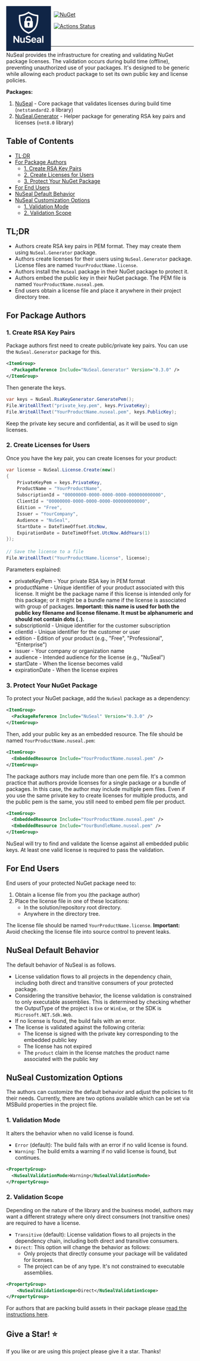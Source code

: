 <img align="left" src="logo.png" width="120" height="120">

&nbsp; [![NuGet](https://img.shields.io/nuget/v/NuSeal.svg)](https://www.nuget.org/packages/NuSeal)

&nbsp; [![Actions Status](https://github.com/fiseni/NuSeal/actions/workflows/ci.yml/badge.svg)](https://github.com/fiseni/NuSeal/actions/workflows/ci.yml)

&nbsp; 

---
NuSeal provides the infrastructure for creating and validating NuGet package licenses. The validation occurs during build time (offline), preventing unauthorized use of your packages. It's designed to be generic while allowing each product package to set its own public key and license policies.

<strong>Packages:</strong>

1. [NuSeal](https://www.nuget.org/packages/NuSeal) - Core package that validates licenses during build time (`netstandard2.0` library)
2. [NuSeal.Generator](https://www.nuget.org/packages/NuSeal.Generator) - Helper package for generating RSA key pairs and licenses (`net8.0` library)

## Table of Contents
- [TL;DR](#tldr)
- [For Package Authors](#for-package-authors)
  - [1. Create RSA Key Pairs](#1-create-rsa-key-pairs)
  - [2. Create Licenses for Users](#2-create-licenses-for-users)
  - [3. Protect Your NuGet Package](#3-protect-your-nuget-package)
- [For End Users](#for-end-users)
- [NuSeal Default Behavior](#nuseal-default-behavior)
- [NuSeal Customization Options](#nuseal-customization-options)
  - [1. Validation Mode](#1-validation-mode)
  - [2. Validation Scope](#2-validation-scope)

## TL;DR

- Authors create RSA key pairs in PEM format. They may create them using `NuSeal.Generator` package.
- Authors create licenses for their users using `NuSeal.Generator` package. License files are named `YourProductName.license`.
- Authors install the `NuSeal` package in their NuGet package to protect it.
- Authors embed the public key in their NuGet package. The PEM file is named `YourProductName.nuseal.pem`.
- End users obtain a license file and place it anywhere in their project directory tree.

## For Package Authors

### 1. Create RSA Key Pairs

Package authors first need to create public/private key pairs. You can use the `NuSeal.Generator` package for this.

```xml
<ItemGroup>
  <PackageReference Include="NuSeal.Generator" Version="0.3.0" />
</ItemGroup>
```

Then generate the keys.

```csharp
var keys = NuSeal.RsaKeyGenerator.GeneratePem();
File.WriteAllText("private_key.pem", keys.PrivateKey);
File.WriteAllText("YourProductName.nuseal.pem", keys.PublicKey);
```

Keep the private key secure and confidential, as it will be used to sign licenses.

### 2. Create Licenses for Users

Once you have the key pair, you can create licenses for your product:

```csharp
var license = NuSeal.License.Create(new()
{
    PrivateKeyPem = keys.PrivateKey,
    ProductName = "YourProductName",
    SubscriptionId = "00000000-0000-0000-0000-000000000000",
    ClientId = "00000000-0000-0000-0000-000000000000",
    Edition = "Free",
    Issuer = "YourCompany",
    Audience = "NuSeal",
    StartDate = DateTimeOffset.UtcNow,
    ExpirationDate = DateTimeOffset.UtcNow.AddYears(1)
});

// Save the license to a file
File.WriteAllText("YourProductName.license", license);
```

Parameters explained:
- privateKeyPem - Your private RSA key in PEM format
- productName - Unique identifier of your product associated with this license. It might be the package name if this license is intended only for this package; or it might be a bundle name if the license is associated with group of packages. <strong>Important: this name is used for both the public key filename and license filename. It must be alphanumeric and should not contain dots (`.`).</strong>
- subscriptionId - Unique identifier for the customer subscription
- clientId - Unique identifier for the customer or user
- edition - Edition of your product (e.g., "Free", "Professional", "Enterprise")
- issuer - Your company or organization name
- audience - Intended audience for the license (e.g., "NuSeal")
- startDate - When the license becomes valid
- expirationDate - When the license expires

### 3. Protect Your NuGet Package

To protect your NuGet package, add the `NuSeal` package as a dependency:

```xml
<ItemGroup>
  <PackageReference Include="NuSeal" Version="0.3.0" />
</ItemGroup>
```

Then, add your public key as an embedded resource. The file should be named `YourProductName.nuseal.pem`:

```xml
<ItemGroup>
  <EmbeddedResource Include="YourProductName.nuseal.pem" />
</ItemGroup>
```

The package authors may include more than one pem file. It's a common practice that authors provide licenses for a single package or a bundle of packages. In this case, the author may include multiple pem files. Even if you use the same private key to create licenses for multiple products, and the public pem is the same, you still need to embed pem file per product.

```xml
<ItemGroup>
  <EmbeddedResource Include="YourProductName.nuseal.pem" />
  <EmbeddedResource Include="YourBundleName.nuseal.pem" />
</ItemGroup>
```

NuSeal will try to find and validate the license against all embedded public keys. At least one valid license is required to pass the validation.

## For End Users

End users of your protected NuGet package need to:

1. Obtain a license file from you (the package author)
2. Place the license file in one of these locations:
   - In the solution/repository root directory.
   - Anywhere in the directory tree.

The license file should be named `YourProductName.license`. <strong>Important:</strong> Avoid checking the license file into source control to prevent leaks.

## NuSeal Default Behavior

The default behavior of NuSeal is as follows.

- License validation flows to all projects in the dependency chain, including both direct and transitive consumers of your protected package.
- Considering the transitive behavior, the license validation is constrained to only executable assemblies. This is determined by checking whether the OutputType of the project is `Exe` or `WinExe`, or the SDK is `Microsoft.NET.Sdk.Web`.
- If no license is found, the build fails with an error.
- The license is validated against the following criteria:
  - The license is signed with the private key corresponding to the embedded public key
  - The license has not expired
  - The `product` claim in the license matches the product name associated with the public key

## NuSeal Customization Options

The authors can customize the default behavior and adjust the policies to fit their needs. Currently, there are two options available which can be set via MSBuild properties in the project file.

### 1. Validation Mode
It alters the behavior when no valid license is found.
  - `Error` (default): The build fails with an error if no valid license is found.
  - `Warning`: The build emits a warning if no valid license is found, but continues.

```xml
<PropertyGroup>
  <NuSealValidationMode>Warning</NuSealValidationMode>
</PropertyGroup>
```

### 2. Validation Scope
Depending on the nature of the library and the business model, authors may want a different strategy where only direct consumers (not transitive ones) are required to have a license.
  - `Transitive` (default): License validation flows to all projects in the dependency chain, including both direct and transitive consumers.
  - `Direct`: This option will change the behavior as follows:
    - Only projects that directly consume your package will be validated for licenses.
    - The project can be of any type. It's not constrained to executable assemblies.

```xml
<PropertyGroup>
    <NuSealValidationScope>Direct</NuSealValidationScope>
</PropertyGroup>
```

For authors that are packing build assets in their package please [read the instructions here](https://github.com/fiseni/NuSeal/issues/12).

## Give a Star! :star:
If you like or are using this project please give it a star. Thanks!
